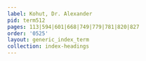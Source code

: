 ```yaml
---
label: Kohut, Dr. Alexander
pid: term512
pages: 113|594|601|668|749|779|781|820|827
order: '0525'
layout: generic_index_term
collection: index-headings
---
```

